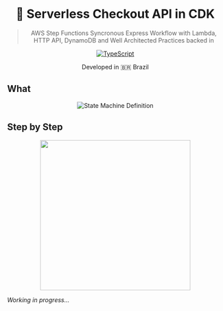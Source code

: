  <div align="center">
 
  <h1>🛒 Serverless Checkout API in CDK</h1>
  <blockquote>AWS Step Functions Syncronous Express Workflow with Lambda, HTTP API, DynamoDB and Well Architected Practices backed in</blockquote>

[![TypeScript](https://badges.frapsoft.com/typescript/code/typescript.svg?v=101)](https://github.com/ellerbrock/typescript-badges/)
  

<p>Developed in 🇧🇷 <span role="img" aria-label="Flag for Brazil">Brazil</p>

</div>

## What

 <div align="center">

![State Machine Definition](https://ibrahimcesar-github.s3.amazonaws.com/serverless-checkout/stepfunctions_graph.svg)

</div>

## Step by Step

<div align="center">

<img src="https://media.giphy.com/media/qkY6cl5wlCcZG/giphy.gif" width="350"/>

</div>

_Working in progress..._


